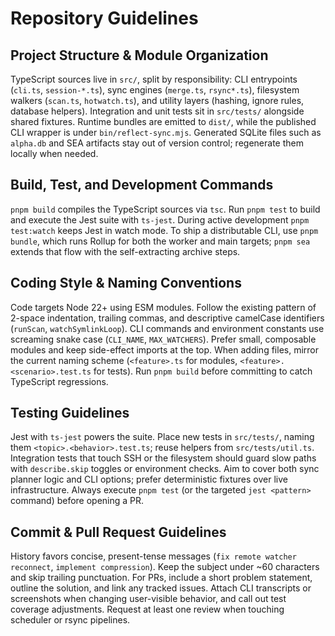 # Repository Guidelines

## Project Structure & Module Organization

TypeScript sources live in `src/`, split by responsibility: CLI entrypoints (`cli.ts`, `session-*.ts`), sync engines (`merge.ts`, `rsync*.ts`), filesystem
walkers (`scan.ts`, `hotwatch.ts`), and utility layers (hashing, ignore rules, database helpers). Integration and unit tests sit in `src/tests/` alongside
shared fixtures. Runtime bundles are emitted to `dist/`, while the published CLI wrapper is under `bin/reflect-sync.mjs`. Generated SQLite files such as
`alpha.db` and SEA artifacts stay out of version control; regenerate them locally when needed.

## Build, Test, and Development Commands

`pnpm build` compiles the TypeScript sources via `tsc`. Run `pnpm test` to build and execute the Jest suite with `ts-jest`. During active development `pnpm
  test:watch` keeps Jest in watch mode. To ship a distributable CLI, use `pnpm bundle`, which runs Rollup for both the worker and main targets; `pnpm sea`
extends that flow with the self-extracting archive steps.

## Coding Style & Naming Conventions

Code targets Node 22+ using ESM modules. Follow the existing pattern of 2-space indentation, trailing commas, and descriptive camelCase identifiers
(`runScan`, `watchSymlinkLoop`). CLI commands and environment constants use screaming snake case (`CLI_NAME`, `MAX_WATCHERS`). Prefer small,
composable modules and keep side-effect imports at the top. When adding files, mirror the current naming scheme (`<feature>.ts` for modules,
`<feature>.<scenario>.test.ts` for tests). Run `pnpm build` before committing to catch TypeScript regressions.

## Testing Guidelines

Jest with `ts-jest` powers the suite. Place new tests in `src/tests/`, naming them `<topic>.<behavior>.test.ts`; reuse helpers from `src/tests/util.ts`.
Integration tests that touch SSH or the filesystem should guard slow paths with `describe.skip` toggles or environment checks. Aim to cover both sync
planner logic and CLI options; prefer deterministic fixtures over live infrastructure. Always execute `pnpm test` (or the targeted `jest <pattern>`
command) before opening a PR.

## Commit & Pull Request Guidelines

History favors concise, present-tense messages (`fix remote watcher reconnect`, `implement compression`). Keep the subject under ~60 characters and skip
trailing punctuation. For PRs, include a short problem statement, outline the solution, and link any tracked issues. Attach CLI transcripts or screenshots
when changing user-visible behavior, and call out test coverage adjustments. Request at least one review when touching scheduler or rsync pipelines.
